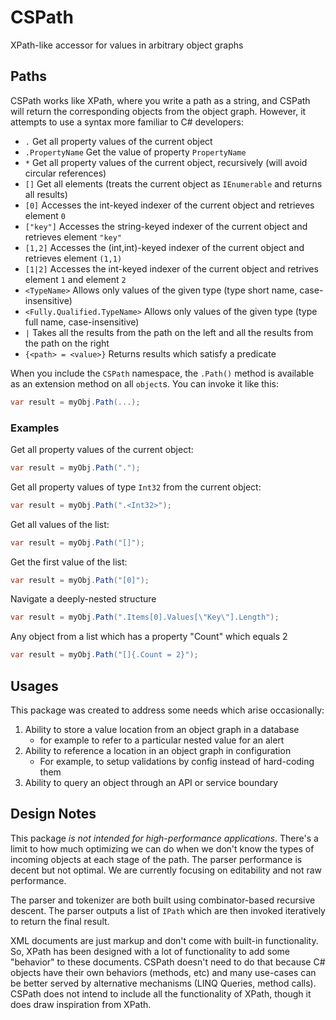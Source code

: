 # CSPath
XPath-like accessor for values in arbitrary object graphs

## Paths

CSPath works like XPath, where you write a path as a string, and CSPath will return the corresponding objects from the object graph. However, it attempts to use a syntax more familiar to C# developers:

* `.` Get all property values of the current object
* `.PropertyName` Get the value of property `PropertyName`
* `*` Get all property values of the current object, recursively (will avoid circular references)
* `[]` Get all elements (treats the current object as `IEnumerable` and returns all results)
* `[0]` Accesses the int-keyed indexer of the current object and retrieves element `0`
* `["key"]` Accesses the string-keyed indexer of the current object and retrieves element `"key"`
* `[1,2]` Accesses the (int,int)-keyed indexer of the current object and retrieves element `(1,1)`
* `[1|2]` Accesses the int-keyed indexer of the current object and retrives element `1` and element `2`
* `<TypeName>` Allows only values of the given type (type short name, case-insensitive)
* `<Fully.Qualified.TypeName>` Allows only values of the given type (type full name, case-insensitive)
* `|` Takes all the results from the path on the left and all the results from the path on the right
* `{<path> = <value>}` Returns results which satisfy a predicate

When you include the `CSPath` namespace, the `.Path()` method is available as an extension method on all `object`s. You can invoke it like this:

```csharp
var result = myObj.Path(...);
```

### Examples

Get all property values of the current object:

```csharp
var result = myObj.Path(".");
```

Get all property values of type `Int32` from the current object:

```csharp
var result = myObj.Path(".<Int32>");
```

Get all values of the list:

```csharp
var result = myObj.Path("[]");
```

Get the first value of the list:

```csharp
var result = myObj.Path("[0]");
```

Navigate a deeply-nested structure

```csharp
var result = myObj.Path(".Items[0].Values[\"Key\"].Length");
```

Any object from a list which has a property "Count" which equals 2

```csharp
var result = myObj.Path("[]{.Count = 2}");
```

## Usages

This package was created to address some needs which arise occasionally:

1. Ability to store a value location from an object graph in a database
    * for example to refer to a particular nested value for an alert
1. Ability to reference a location in an object graph in configuration
    * For example, to setup validations by config instead of hard-coding them
1. Ability to query an object through an API or service boundary

## Design Notes

This package *is not intended for high-performance applications*. There's a limit to how much optimizing we can do when we don't know the types of incoming objects at each stage of the path. The parser performance is decent but not optimal. We are currently focusing on editability and not raw performance.

The parser and tokenizer are both built using combinator-based recursive descent. The parser outputs a list of `IPath` which are then invoked iteratively to return the final result.

XML documents are just markup and don't come with built-in functionality. So, XPath has been designed with a lot of functionality to add some "behavior" to these documents. CSPath doesn't need to do that because C# objects have their own behaviors (methods, etc) and many use-cases can be better served by alternative mechanisms (LINQ Queries, method calls). CSPath does not intend to include all the functionality of XPath, though it does draw inspiration from XPath.